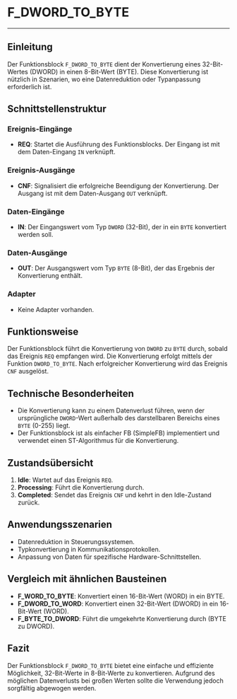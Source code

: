 # F_DWORD_TO_BYTE

* * * * * * * * * *
## Einleitung
Der Funktionsblock `F_DWORD_TO_BYTE` dient der Konvertierung eines 32-Bit-Wertes (DWORD) in einen 8-Bit-Wert (BYTE). Diese Konvertierung ist nützlich in Szenarien, wo eine Datenreduktion oder Typanpassung erforderlich ist.

## Schnittstellenstruktur

### **Ereignis-Eingänge**
- **REQ**: Startet die Ausführung des Funktionsblocks. Der Eingang ist mit dem Daten-Eingang `IN` verknüpft.

### **Ereignis-Ausgänge**
- **CNF**: Signalisiert die erfolgreiche Beendigung der Konvertierung. Der Ausgang ist mit dem Daten-Ausgang `OUT` verknüpft.

### **Daten-Eingänge**
- **IN**: Der Eingangswert vom Typ `DWORD` (32-Bit), der in ein `BYTE` konvertiert werden soll.

### **Daten-Ausgänge**
- **OUT**: Der Ausgangswert vom Typ `BYTE` (8-Bit), der das Ergebnis der Konvertierung enthält.

### **Adapter**
- Keine Adapter vorhanden.

## Funktionsweise
Der Funktionsblock führt die Konvertierung von `DWORD` zu `BYTE` durch, sobald das Ereignis `REQ` empfangen wird. Die Konvertierung erfolgt mittels der Funktion `DWORD_TO_BYTE`. Nach erfolgreicher Konvertierung wird das Ereignis `CNF` ausgelöst.

## Technische Besonderheiten
- Die Konvertierung kann zu einem Datenverlust führen, wenn der ursprüngliche `DWORD`-Wert außerhalb des darstellbaren Bereichs eines `BYTE` (0-255) liegt.
- Der Funktionsblock ist als einfacher FB (SimpleFB) implementiert und verwendet einen ST-Algorithmus für die Konvertierung.

## Zustandsübersicht
1. **Idle**: Wartet auf das Ereignis `REQ`.
2. **Processing**: Führt die Konvertierung durch.
3. **Completed**: Sendet das Ereignis `CNF` und kehrt in den Idle-Zustand zurück.

## Anwendungsszenarien
- Datenreduktion in Steuerungssystemen.
- Typkonvertierung in Kommunikationsprotokollen.
- Anpassung von Daten für spezifische Hardware-Schnittstellen.

## Vergleich mit ähnlichen Bausteinen
- **F_WORD_TO_BYTE**: Konvertiert einen 16-Bit-Wert (WORD) in ein BYTE.
- **F_DWORD_TO_WORD**: Konvertiert einen 32-Bit-Wert (DWORD) in ein 16-Bit-Wert (WORD).
- **F_BYTE_TO_DWORD**: Führt die umgekehrte Konvertierung durch (BYTE zu DWORD).

## Fazit
Der Funktionsblock `F_DWORD_TO_BYTE` bietet eine einfache und effiziente Möglichkeit, 32-Bit-Werte in 8-Bit-Werte zu konvertieren. Aufgrund des möglichen Datenverlusts bei großen Werten sollte die Verwendung jedoch sorgfältig abgewogen werden.